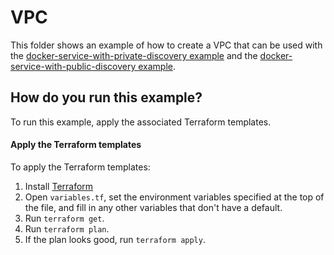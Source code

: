 # VPC 

This folder shows an example of how to create a VPC that can be used with the [docker-service-with-private-discovery
example](/examples/docker-service-with-private-discovery) and the [docker-service-with-public-discovery
example](/examples/docker-service-with-public-discovery).

## How do you run this example?

To run this example, apply the associated Terraform templates.

#### Apply the Terraform templates

To apply the Terraform templates:

1. Install [Terraform](https://www.terraform.io/)
1. Open `variables.tf`, set the environment variables specified at the top of the file, and fill in any other variables that
   don't have a default.
1. Run `terraform get`.
1. Run `terraform plan`.
1. If the plan looks good, run `terraform apply`.
